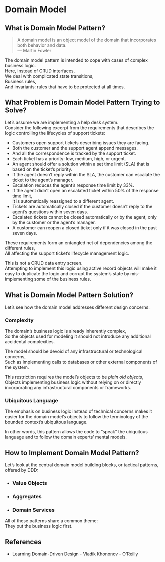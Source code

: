 # Domain Model

## What is Domain Model Pattern?

> A domain model is an object model of the domain that incorporates both behavior and data.  
> — Martin Fowler

The domain model pattern is intended to cope with cases of complex business logic.  
Here, instead of CRUD interfaces,  
We deal with complicated state transitions,  
Business rules,  
And invariants: rules that have to be protected at all times.

## What Problem is Domain Model Pattern Trying to Solve?

Let’s assume we are implementing a help desk system.  
Consider the following excerpt from the requirements that describes the logic controlling the lifecycles of support tickets:

- Customers open support tickets describing issues they are facing.
- Both the customer and the support agent append messages.
- And all the correspondence is tracked by the support ticket.
- Each ticket has a priority: low, medium, high, or urgent.
- An agent should offer a solution within a set time limit (SLA) that is based on the ticket’s priority.
- If the agent doesn’t reply within the SLA, the customer can escalate the ticket to the agent’s manager.
- Escalation reduces the agent’s response time limit by 33%.
- If the agent didn’t open an escalated ticket within 50% of the response time limit,  
  It is automatically reassigned to a different agent.
- Tickets are automatically closed if the customer doesn’t reply to the agent’s questions within seven days.
- Escalated tickets cannot be closed automatically or by the agent, only by the customer or the agent’s manager.
- A customer can reopen a closed ticket only if it was closed in the past seven days.

These requirements form an entangled net of dependencies among the different rules,  
All affecting the support ticket’s lifecycle management logic.

This is not a CRUD data entry screen.  
Attempting to implement this logic using active record objects will make it easy to duplicate the logic and corrupt the system’s state by mis-implementing some of the business rules.

## What is Domain Model Pattern Solution?

Let’s see how the domain model addresses different design concerns:

### Complexity

The domain’s business logic is already inherently complex,  
So the objects used for modeling it should not introduce any additional accidental complexities.

The model should be devoid of any infrastructural or technological concerns,  
Such as implementing calls to databases or other external components of the system.

This restriction requires the model’s objects to be _plain old objects_,  
Objects implementing business logic without relying on or directly incorporating any infrastructural components or frameworks.

### Ubiquitous Language

The emphasis on business logic instead of technical concerns makes it easier for the domain model’s objects to follow the terminology of the bounded context’s ubiquitous language.

In other words, this pattern allows the code to “speak” the ubiquitous language and to follow the domain experts’ mental models.

## How to Implement Domain Model Pattern?

Let’s look at the central domain model building blocks, or tactical patterns, offered by DDD:

- ### Value Objects

- ### Aggregates

- ### Domain Services

All of these patterns share a common theme:  
They put the business logic first.

## References

- Learning Domain-Driven Design - Vladik Khononov - O'Reilly
